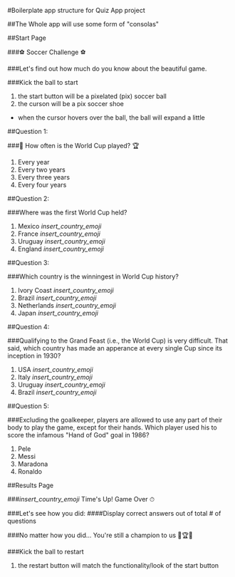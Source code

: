 #Boilerplate app structure for Quiz App project

##The Whole app will use some form of "consolas"

##Start Page

###⚽ Soccer Challenge ⚽

###Let's find out how much do you know about the beautiful game.

###Kick the ball to start 
1. the start button will be a pixelated (pix) soccer ball 
2. the curson will be a pix soccer shoe
  - when the cursor hovers over the ball, the ball will expand a little

##Question 1:

###🥇 How often is the World Cup played? 🏆
1. Every year
2. Every two years
3. Every three years
4. Every four years

##Question 2:

###Where was the first World Cup held?
1. Mexico *insert_country_emoji*
2. France *insert_country_emoji*
3. Uruguay *insert_country_emoji*
4. England *insert_country_emoji*

##Question 3:

###Which country is the winningest in World Cup history?
1. Ivory Coast *insert_country_emoji*
2. Brazil *insert_country_emoji*
3. Netherlands *insert_country_emoji*
4. Japan *insert_country_emoji*

##Question 4:

###Qualifying to the Grand Feast (i.e., the World Cup) is very difficult. That said, which country has made an apperance at every single Cup since its inception in 1930?
1. USA *insert_country_emoji*
2. Italy *insert_country_emoji*
3. Uruguay *insert_country_emoji*
4. Brazil *insert_country_emoji*

##Question 5:

###Excluding the goalkeeper, players are allowed to use any part of their body to play the game, except for their hands. Which player used his to score the infamous "Hand of God" goal in 1986?
1. Pele
2. Messi
3. Maradona
4. Ronaldo

##Results Page

###*insert_country_emoji* Time's Up! Game Over ⏱

###Let's see how you did:
####Display correct answers out of total # of questions

###No matter how you did... You're still a champion to us 🎉🏆✨

###Kick the ball to restart 
1. the restart button will match the functionality/look of the start button




